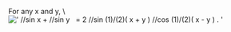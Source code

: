 For any x and y, \\
![' //sin x + //sin y   = 2 //sin (1)/(2)( x + y ) //cos (1)/(2)( x - y ) . '](../dictionary/equation_images/3725.1..png)

